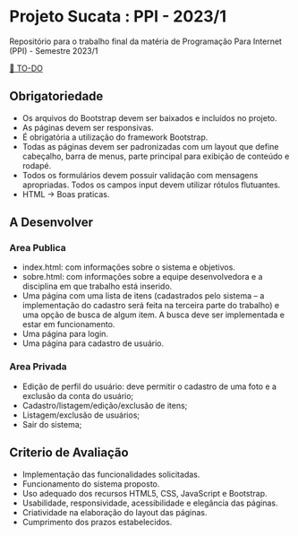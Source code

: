 # Projeto Sucata : PPI - 2023/1
Repositório para o trabalho final da matéria de Programação Para Internet (PPI) - Semestre 2023/1

[ :scroll: TO-DO](to_do.md)

## Obrigatoriedade
- Os arquivos do Bootstrap devem ser baixados e incluídos no projeto.
- As páginas devem ser responsivas.
- É obrigatória a utilização do framework Bootstrap.
- Todas as páginas devem ser padronizadas com um layout que define cabeçalho, barra de menus, parte principal para exibição de conteúdo e rodapé.
- Todos os formulários devem possuir validação com mensagens apropriadas. Todos os campos input devem utilizar rótulos flutuantes.
- HTML -> Boas praticas.


## A Desenvolver
### Area Publica
- index.html: com informações sobre o sistema e objetivos.
- sobre.html: com informações sobre a equipe desenvolvedora e a disciplina em que trabalho está inserido.
- Uma página com uma lista de itens (cadastrados pelo sistema – a implementação do cadastro será feita na terceira parte do trabalho) e uma opção de busca de algum item. A busca deve ser implementada e estar em funcionamento.
- Uma página para login.
- Uma página para cadastro de usuário.

### Area Privada
- Edição de perfil do usuário: deve permitir o cadastro de uma foto e a exclusão da conta do usuário;
- Cadastro/listagem/edição/exclusão de itens;
- Listagem/exclusão de usuários;
- Sair do sistema;


## Criterio de Avaliação
- Implementação das funcionalidades solicitadas.
- Funcionamento do sistema proposto.
- Uso adequado dos recursos HTML5, CSS, JavaScript e Bootstrap.
- Usabilidade, responsividade, acessibilidade e elegância das páginas.
- Criatividade na elaboração do layout das páginas.
- Cumprimento dos prazos estabelecidos.
